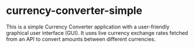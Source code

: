 # currency-converter-simple
This is a simple Currency Converter application with a user-friendly graphical user interface (GUI). It uses live currency exchange rates fetched from an API to convert amounts between different currencies.
